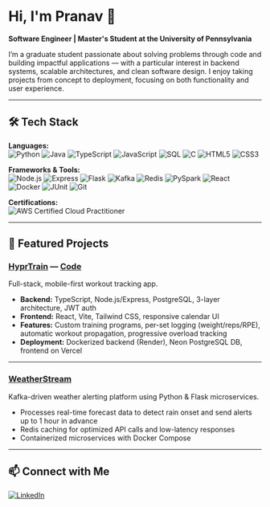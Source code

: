 # Hi, I'm Pranav 👋  
**Software Engineer | Master's Student at the University of Pennsylvania**  

I’m a graduate student passionate about solving problems through code and building impactful applications — with a particular interest in backend systems, scalable architectures, and clean software design. I enjoy taking projects from concept to deployment, focusing on both functionality and user experience.  

---

## 🛠 Tech Stack  

**Languages:**  
![Python](https://img.shields.io/badge/Python-3776AB?logo=python&logoColor=white) ![Java](https://img.shields.io/badge/Java-007396?logo=java&logoColor=white) ![TypeScript](https://img.shields.io/badge/TypeScript-3178C6?logo=typescript&logoColor=white) ![JavaScript](https://img.shields.io/badge/JavaScript-F7DF1E?logo=javascript&logoColor=black) ![SQL](https://img.shields.io/badge/SQL-003B57?logo=postgresql&logoColor=white) ![C](https://img.shields.io/badge/C-A8B9CC?logo=c&logoColor=black) ![HTML5](https://img.shields.io/badge/HTML5-E34F26?logo=html5&logoColor=white) ![CSS3](https://img.shields.io/badge/CSS3-1572B6?logo=css3&logoColor=white)  

**Frameworks & Tools:**  
![Node.js](https://img.shields.io/badge/Node.js-339933?logo=nodedotjs&logoColor=white) ![Express](https://img.shields.io/badge/Express-000000?logo=express&logoColor=white) ![Flask](https://img.shields.io/badge/Flask-000000?logo=flask&logoColor=white) ![Kafka](https://img.shields.io/badge/Kafka-231F20?logo=apachekafka&logoColor=white) ![Redis](https://img.shields.io/badge/Redis-DC382D?logo=redis&logoColor=white) ![PySpark](https://img.shields.io/badge/PySpark-E25A1C?logo=apachespark&logoColor=white) ![React](https://img.shields.io/badge/React-61DAFB?logo=react&logoColor=black) ![Docker](https://img.shields.io/badge/Docker-2496ED?logo=docker&logoColor=white) ![JUnit](https://img.shields.io/badge/JUnit-25A162?logo=junit5&logoColor=white) ![Git](https://img.shields.io/badge/Git-F05032?logo=git&logoColor=white)  

**Certifications:**  
![AWS Certified Cloud Practitioner](https://img.shields.io/badge/AWS%20Cloud%20Practitioner-FF9900?logo=amazonaws&logoColor=white)  

---

## 🚀 Featured Projects  

### [HyprTrain](https://hyprtrain.vercel.app/) — [Code](https://github.com/psubb/hyprtrain)  
Full-stack, mobile-first workout tracking app.  
- **Backend:** TypeScript, Node.js/Express, PostgreSQL, 3-layer architecture, JWT auth  
- **Frontend:** React, Vite, Tailwind CSS, responsive calendar UI  
- **Features:** Custom training programs, per-set logging (weight/reps/RPE), automatic workout propagation, progressive overload tracking  
- **Deployment:** Dockerized backend (Render), Neon PostgreSQL DB, frontend on Vercel  

---

### [WeatherStream](https://github.com/psubb/WeatherStream)  
Kafka-driven weather alerting platform using Python & Flask microservices.  
- Processes real-time forecast data to detect rain onset and send alerts up to 1 hour in advance  
- Redis caching for optimized API calls and low-latency responses  
- Containerized microservices with Docker Compose  

---

## 📫 Connect with Me  
[![LinkedIn](https://img.shields.io/badge/LinkedIn-psubb-blue?logo=linkedin&logoColor=white)](https://www.linkedin.com/in/psubb)  
